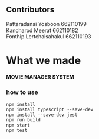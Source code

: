 ##  Contributors<br>
Pattaradanai    Yosboon 662110199<br>
Kancharod Meerat 662110182<br>
Fonthip Lertchaisahakul 662110193<br>

#  What we made 
**MOVIE MANAGER SYSTEM**


### how to use
```
npm install
npm install typescript --save-dev
npm install --save-dev jest
npm run build
npm start
npm test
```
